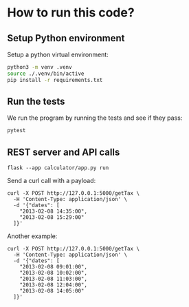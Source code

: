 # How to run this code?

## Setup Python environment

Setup a python virtual environment:

```sh
python3 -m venv .venv
source ./.venv/bin/active
pip install -r requirements.txt
```

## Run the tests

We run the program by running the tests and see if they pass:

```sh
pytest
```

## REST server and API calls

``` language=bash
flask --app calculator/app.py run
```

Send a curl call with a payload:

``` language=bash
curl -X POST http://127.0.0.1:5000/getTax \
  -H 'Content-Type: application/json' \
  -d '{"dates": [
    "2013-02-08 14:35:00", 
    "2013-02-08 15:29:00"
  ]}'
```

Another example:

``` language=bash
curl -X POST http://127.0.0.1:5000/getTax \
  -H 'Content-Type: application/json' \
  -d '{"dates": [
    "2013-02-08 09:01:00",
    "2013-02-08 10:02:00",
    "2013-02-08 11:03:00",
    "2013-02-08 12:04:00",
    "2013-02-08 14:05:00"
  ]}'
```
